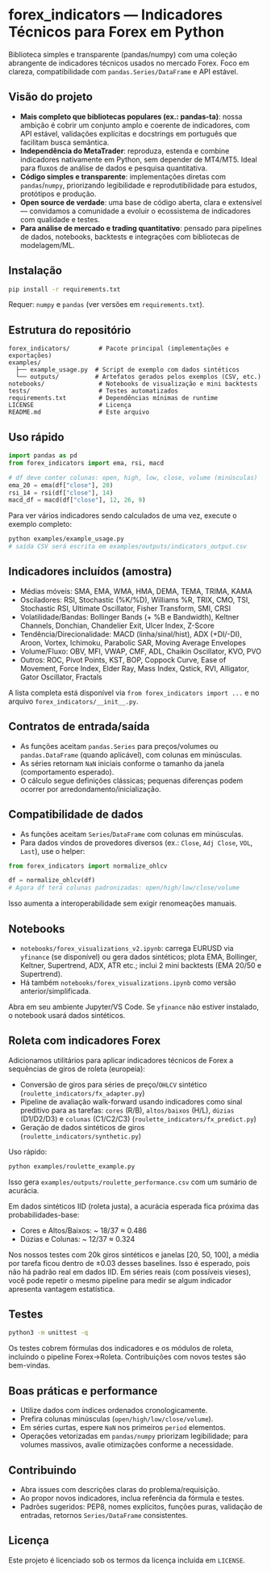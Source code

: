 # forex_indicators — Indicadores Técnicos para Forex em Python

Biblioteca simples e transparente (pandas/numpy) com uma coleção abrangente de indicadores técnicos usados no mercado Forex. Foco em clareza, compatibilidade com `pandas.Series/DataFrame` e API estável.

## Visão do projeto

- **Mais completo que bibliotecas populares (ex.: pandas-ta)**: nossa ambição é cobrir um conjunto amplo e coerente de indicadores, com API estável, validações explícitas e docstrings em português que facilitam busca semântica.
- **Independência do MetaTrader**: reproduza, estenda e combine indicadores nativamente em Python, sem depender de MT4/MT5. Ideal para fluxos de análise de dados e pesquisa quantitativa.
- **Código simples e transparente**: implementações diretas com `pandas`/`numpy`, priorizando legibilidade e reprodutibilidade para estudos, protótipos e produção.
- **Open source de verdade**: uma base de código aberta, clara e extensível — convidamos a comunidade a evoluir o ecossistema de indicadores com qualidade e testes.
- **Para análise de mercado e trading quantitativo**: pensado para pipelines de dados, notebooks, backtests e integrações com bibliotecas de modelagem/ML.

## Instalação

```bash
pip install -r requirements.txt
```

Requer: `numpy` e `pandas` (ver versões em `requirements.txt`).

## Estrutura do repositório

```
forex_indicators/        # Pacote principal (implementações e exportações)
examples/
  ├── example_usage.py  # Script de exemplo com dados sintéticos
  └── outputs/          # Artefatos gerados pelos exemplos (CSV, etc.)
notebooks/               # Notebooks de visualização e mini backtests
tests/                   # Testes automatizados
requirements.txt         # Dependências mínimas de runtime
LICENSE                  # Licença
README.md                # Este arquivo
```

## Uso rápido

```python
import pandas as pd
from forex_indicators import ema, rsi, macd

# df deve conter colunas: open, high, low, close, volume (minúsculas)
ema_20 = ema(df["close"], 20)
rsi_14 = rsi(df["close"], 14)
macd_df = macd(df["close"], 12, 26, 9)
```

Para ver vários indicadores sendo calculados de uma vez, execute o exemplo completo:

```bash
python examples/example_usage.py
# saída CSV será escrita em examples/outputs/indicators_output.csv
```

## Indicadores incluídos (amostra)

- Médias móveis: SMA, EMA, WMA, HMA, DEMA, TEMA, TRIMA, KAMA
- Osciladores: RSI, Stochastic (%K/%D), Williams %R, TRIX, CMO, TSI, Stochastic RSI, Ultimate Oscillator, Fisher Transform, SMI, CRSI
- Volatilidade/Bandas: Bollinger Bands (+ %B e Bandwidth), Keltner Channels, Donchian, Chandelier Exit, Ulcer Index, Z-Score
- Tendência/Direcionalidade: MACD (linha/sinal/hist), ADX (+DI/-DI), Aroon, Vortex, Ichimoku, Parabolic SAR, Moving Average Envelopes
- Volume/Fluxo: OBV, MFI, VWAP, CMF, ADL, Chaikin Oscillator, KVO, PVO
- Outros: ROC, Pivot Points, KST, BOP, Coppock Curve, Ease of Movement, Force Index, Elder Ray, Mass Index, Qstick, RVI, Alligator, Gator Oscillator, Fractals

A lista completa está disponível via `from forex_indicators import ...` e no arquivo `forex_indicators/__init__.py`.

## Contratos de entrada/saída

- As funções aceitam `pandas.Series` para preços/volumes ou `pandas.DataFrame` (quando aplicável), com colunas em minúsculas.
- As séries retornam `NaN` iniciais conforme o tamanho da janela (comportamento esperado).
- O cálculo segue definições clássicas; pequenas diferenças podem ocorrer por arredondamento/inicialização.

## Compatibilidade de dados

- As funções aceitam `Series`/`DataFrame` com colunas em minúsculas.
- Para dados vindos de provedores diversos (ex.: `Close`, `Adj Close`, `VOL`, `Last`), use o helper:

```python
from forex_indicators import normalize_ohlcv

df = normalize_ohlcv(df)
# Agora df terá colunas padronizadas: open/high/low/close/volume
```

Isso aumenta a interoperabilidade sem exigir renomeações manuais.

## Notebooks

- `notebooks/forex_visualizations_v2.ipynb`: carrega EURUSD via `yfinance` (se disponível) ou gera dados sintéticos; plota EMA, Bollinger, Keltner, Supertrend, ADX, ATR etc.; inclui 2 mini backtests (EMA 20/50 e Supertrend).
- Há também `notebooks/forex_visualizations.ipynb` como versão anterior/simplificada.

Abra em seu ambiente Jupyter/VS Code. Se `yfinance` não estiver instalado, o notebook usará dados sintéticos.

## Roleta com indicadores Forex

Adicionamos utilitários para aplicar indicadores técnicos de Forex a sequências de giros de roleta (europeia):

- Conversão de giros para séries de preço/`OHLCV` sintético (`roulette_indicators/fx_adapter.py`)
- Pipeline de avaliação walk-forward usando indicadores como sinal preditivo para as tarefas: `cores` (R/B), `altos/baixos` (H/L), `dúzias` (D1/D2/D3) e `colunas` (C1/C2/C3) (`roulette_indicators/fx_predict.py`)
- Geração de dados sintéticos de giros (`roulette_indicators/synthetic.py`)

Uso rápido:

```bash
python examples/roulette_example.py
```

Isso gera `examples/outputs/roulette_performance.csv` com um sumário de acurácia.

Em dados sintéticos IID (roleta justa), a acurácia esperada fica próxima das probabilidades-base:

- Cores e Altos/Baixos: ~ 18/37 ≈ 0.486
- Dúzias e Colunas: ~ 12/37 ≈ 0.324

Nos nossos testes com 20k giros sintéticos e janelas [20, 50, 100], a média por tarefa ficou dentro de ±0.03 desses baselines. Isso é esperado, pois não há padrão real em dados IID. Em séries reais (com possíveis vieses), você pode repetir o mesmo pipeline para medir se algum indicador apresenta vantagem estatística.

## Testes

```bash
python3 -m unittest -q
```

Os testes cobrem fórmulas dos indicadores e os módulos de roleta, incluindo o pipeline Forex→Roleta. Contribuições com novos testes são bem-vindas.

## Boas práticas e performance

- Utilize dados com índices ordenados cronologicamente.
- Prefira colunas minúsculas (`open/high/low/close/volume`).
- Em séries curtas, espere `NaN` nos primeiros `period` elementos.
- Operações vetorizadas em `pandas/numpy` priorizam legibilidade; para volumes massivos, avalie otimizações conforme a necessidade.

## Contribuindo

- Abra issues com descrições claras do problema/requisição.
- Ao propor novos indicadores, inclua referência da fórmula e testes.
- Padrões sugeridos: PEP8, nomes explícitos, funções puras, validação de entradas, retornos `Series/DataFrame` consistentes.

## Licença

Este projeto é licenciado sob os termos da licença incluída em `LICENSE`.